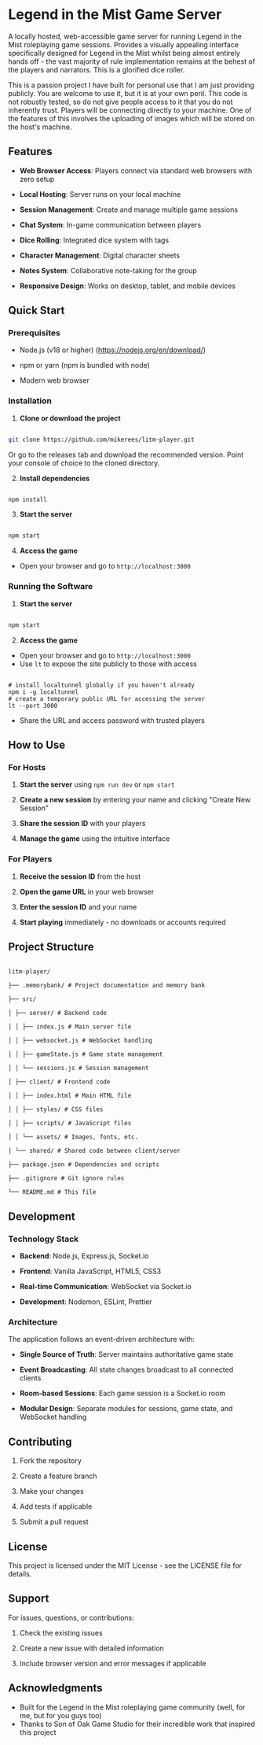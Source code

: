 
# Legend in the Mist Game Server

  

A locally hosted, web-accessible game server for running Legend in the Mist roleplaying game sessions. Provides a visually appealing interface specifically designed for Legend in the Mist whilst being almost entirely hands off - the vast majority of rule implementation remains at the behest of the players and narrators. This is a glorified dice roller.

This is a passion project I have built for personal use that I am just providing publicly. You are welcome to use it, but it is at your own peril. This code is not robustly tested, so do not give people access to it that you do not inherently trust. Players will be connecting directly to your machine. One of the features of this involves the uploading of images which will be stored on the host's machine.

  

## Features

  
-  **Web Browser Access**: Players connect via standard web browsers with zero setup

-  **Local Hosting**: Server runs on your local machine

-  **Session Management**: Create and manage multiple game sessions

-  **Chat System**: In-game communication between players

-  **Dice Rolling**: Integrated dice system with tags

-  **Character Management**: Digital character sheets

-  **Notes System**: Collaborative note-taking for the group

-  **Responsive Design**: Works on desktop, tablet, and mobile devices

  

## Quick Start

  

### Prerequisites

  

- Node.js (v18 or higher) (https://nodejs.org/en/download/)

- npm or yarn (npm is bundled with node)

- Modern web browser

  

### Installation

  

1.  **Clone or download the project**

```bash

git clone https://github.com/mikerees/litm-player.git

```

Or go to the releases tab and download the recommended version. Point your console of choice to the cloned directory.

  

2.  **Install dependencies**

```bash

npm install

```

  

3.  **Start the server**

```bash

npm start

```

  

4.  **Access the game**

- Open your browser and go to `http://localhost:3000`

  

### Running the Software

  

1.  **Start the server**

```bash

npm start

```

  

2.  **Access the game**

- Open your browser and go to `http://localhost:3000`
- Use `lt` to expose the site publicly to those with access
```

# install localtunnel globally if you haven't already
npm i -g localtunnel
# create a temporary public URL for accessing the server
lt --port 3000

```
- Share the URL and access password with trusted players

  

## How to Use

  

### For Hosts
  

1.  **Start the server** using `npm run dev` or `npm start`

2.  **Create a new session** by entering your name and clicking "Create New Session"

3.  **Share the session ID** with your players

4.  **Manage the game** using the intuitive interface

  

### For Players

  

1.  **Receive the session ID** from the host

2.  **Open the game URL** in your web browser

3.  **Enter the session ID** and your name

4.  **Start playing** immediately - no downloads or accounts required

  

## Project Structure

  

```

litm-player/

├── .memorybank/ # Project documentation and memory bank

├── src/

│ ├── server/ # Backend code

│ │ ├── index.js # Main server file

│ │ ├── websocket.js # WebSocket handling

│ │ ├── gameState.js # Game state management

│ │ └── sessions.js # Session management

│ ├── client/ # Frontend code

│ │ ├── index.html # Main HTML file

│ │ ├── styles/ # CSS files

│ │ ├── scripts/ # JavaScript files

│ │ └── assets/ # Images, fonts, etc.

│ └── shared/ # Shared code between client/server

├── package.json # Dependencies and scripts

├── .gitignore # Git ignore rules

└── README.md # This file

```

  

## Development
 

### Technology Stack

  

-  **Backend**: Node.js, Express.js, Socket.io

-  **Frontend**: Vanilla JavaScript, HTML5, CSS3

-  **Real-time Communication**: WebSocket via Socket.io

-  **Development**: Nodemon, ESLint, Prettier

  

### Architecture

The application follows an event-driven architecture with:

-  **Single Source of Truth**: Server maintains authoritative game state

-  **Event Broadcasting**: All state changes broadcast to all connected clients

-  **Room-based Sessions**: Each game session is a Socket.io room

-  **Modular Design**: Separate modules for sessions, game state, and WebSocket handling

  
  

## Contributing

  

1. Fork the repository

2. Create a feature branch

3. Make your changes

4. Add tests if applicable

5. Submit a pull request

  

## License

  

This project is licensed under the MIT License - see the LICENSE file for details.

  

## Support

  

For issues, questions, or contributions:

  

1. Check the existing issues

2. Create a new issue with detailed information

3. Include browser version and error messages if applicable

  

## Acknowledgments

  

- Built for the Legend in the Mist roleplaying game community (well, for me, but for you guys too)
- Thanks to Son of Oak Game Studio for their incredible work that inspired this project